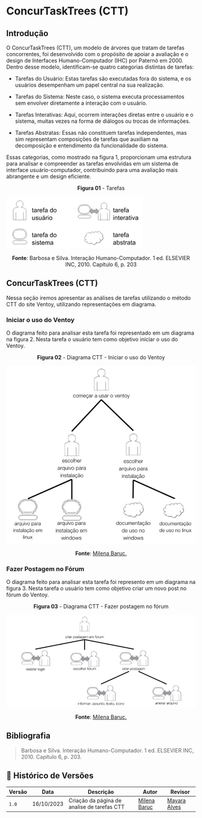 # ConcurTaskTrees (CTT)

## Introdução
O ConcurTaskTrees (CTT), um modelo de árvores que tratam de tarefas concorrentes, foi desenvolvido com o propósito de apoiar a avaliação e o design de Interfaces Humano-Computador (IHC) por Paternò em 2000. Dentro desse modelo, identificam-se quatro categorias distintas de tarefas:

- Tarefas do Usuário: Estas tarefas são executadas fora do sistema, e os usuários desempenham um papel central na sua realização.

- Tarefas do Sistema: Neste caso, o sistema executa processamentos sem envolver diretamente a interação com o usuário.

- Tarefas Interativas: Aqui, ocorrem interações diretas entre o usuário e o sistema, muitas vezes na forma de diálogos ou trocas de informações.

- Tarefas Abstratas: Essas não constituem tarefas independentes, mas sim representam composições de tarefas que auxiliam na decomposição e entendimento da funcionalidade do sistema.

Essas categorias, como mostrado na figura 1, proporcionam uma estrutura para analisar e compreender as tarefas envolvidas em um sistema de interface usuário-computador, contribuindo para uma avaliação mais abrangente e um design eficiente.

<p align="center"><b>Figura 01</b> - Tarefas</p>

![HTA uso do ventoy](../../assets/Tarefas.jpeg)
<p align="center"><b>Fonte</b>: Barbosa e Silva. Interação Humano-Computador. 1 ed.  ELSEVIER INC, 2010.  Capítulo 6, p. 203</p>

## ConcurTaskTrees (CTT)
Nessa seção iremos apresentar as análises de tarefas utilizando o método CTT do site Ventoy, utilizando representações em diagrama.

### Iniciar o uso do Ventoy
O diagrama feito para analisar esta tarefa foi representado em um diagrama na figura 2. Nesta tarefa o usuário tem como objetivo iniciar o uso do Ventoy.

<p align="center"><b>Figura 02</b> - Diagrama CTT - Iniciar o uso do Ventoy</p>

![HTA uso do ventoy](../../assets/IniciarUso.jpeg)

<p align="center"><b>Fonte</b>:  <a href="https://github.com/MilenaBaruc">Milena Baruc.</a></p>

### Fazer Postagem no Fórum
O diagrama feito para analisar esta tarefa foi represento em um diagrama na figura 3. Nesta tarefa o usuário tem como objetivo criar um novo post no fórum do Ventoy.

<p align="center"><b>Figura 03</b> - Diagrama CTT - Fazer postagem no fórum</p>

![HTA uso do ventoy](../../assets/Postagem.jpeg)

<p align="center"><b>Fonte</b>:  <a href="https://github.com/MilenaBaruc">Milena Baruc.</a></p>

## Bibliografia
>Barbosa e Silva. Interação Humano-Computador. 1 ed.  ELSEVIER INC, 2010.  Capítulo 6, p. 203.


## 📑 Histórico de Versões
| **Versão**   |   **Data**   | **Descrição** | **Autor** | **Revisor** |
|--------|---------|-----------|--------|---------|
|`1.0`| 16/10/2023 | Criação da página de analise de tarefas CTT | [Milena Baruc](https://github.com/MilenaBaruc)| [Mayara Alves](https://github.com/Mayara-tech)|
